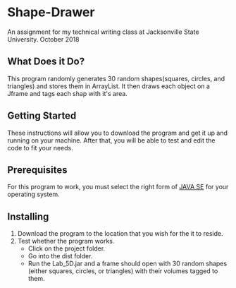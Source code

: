 # Shape-Drawer
An assignment for my technical writing class at Jacksonville State University. October 2018
## What Does it Do?
This program randomly generates 30 random shapes(squares, circles, and triangles) and stores them in ArrayList<Shapes>. It then draws each object on a Jframe and tags each shap with it's area. 
## Getting Started
These instructions will allow you to download the program and get it up and running on your machine. After that, you will be able to test and edit the code to fit your needs. 
## Prerequisites 
For this program to work, you must select the right form of [JAVA SE](https://www.oracle.com/technetwork/java/javase/downloads/jdk8-downloads-2133151.html) for your operating system. 
## Installing 
1. Download the program to the location that you wish for the it to reside. 
2. Test whether the program works.
   * Click on the project folder.
   * Go into the dist folder.
   * Run the Lab_5D.jar and a frame should open with 30 random shapes (either squares, circles, or triangles) with their volumes tagged to them. 
